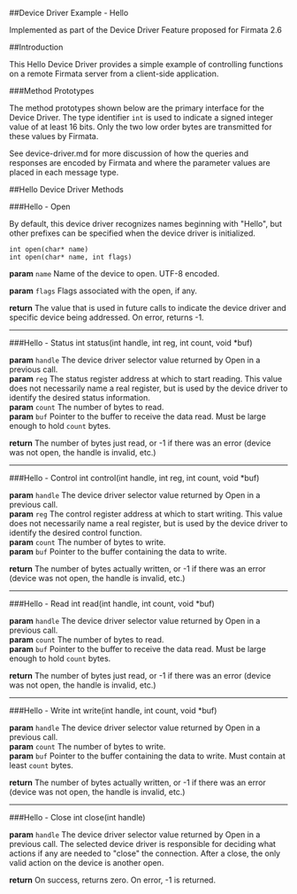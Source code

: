##Device Driver Example - Hello

Implemented as part of the Device Driver Feature proposed for Firmata 2.6

##Introduction

This Hello Device Driver provides a simple example of controlling functions  on a remote Firmata server from a client-side application.


###Method Prototypes

The method prototypes shown below are the primary interface for the Device Driver.  The type identifier `int` is used to indicate a signed integer value of at least 16 bits.  Only the two low order bytes are transmitted for these values by Firmata.

See device-driver.md for more discussion of how the queries and responses are encoded by Firmata and where the parameter values are placed in each message type.

##Hello Device Driver Methods

###Hello - Open

By default, this device driver recognizes names beginning with "Hello", but other prefixes can be specified when the device driver is initialized.

    int open(char* name)
    int open(char* name, int flags)

**param** `name` Name of the device to open.  UTF-8 encoded.  

**param** `flags` Flags associated with the open, if any.

**return** The value that is used in future calls to indicate the device driver and specific device being addressed.  On error, returns -1.

---
###Hello - Status
	int status(int handle, int reg, int count, void *buf)

**param** `handle` The device driver selector value returned by Open in a previous call.  
**param** `reg` The status register address at which to start reading.  This value does not necessarily name a real register, but is used by the device driver to identify the desired status information.  
**param** `count` The number of bytes to read.  
**param** `buf` Pointer to the buffer to receive the data read.  Must be large enough to hold `count` bytes.  

**return** The number of bytes just read, or -1 if there was an error (device was 
not open, the handle is invalid, etc.)

---
###Hello - Control
	int control(int handle, int reg, int count, void *buf)

**param** `handle` The device driver selector value returned by Open in a previous call.  
**param** `reg` The control register address at which to start writing.   This value does not necessarily name a real register, but is used by the device driver to identify the desired control function.  
**param** `count` The number of bytes to write.  
**param** `buf` Pointer to the buffer containing the data to write.  

**return** The number of bytes actually written, or -1 if there was an error (device was not open, the handle is invalid, etc.)


---
###Hello - Read
	int read(int handle, int count, void *buf)

**param** `handle` The device driver selector value returned by Open in a previous call.  
**param** `count` The number of bytes to read.  
**param** `buf` Pointer to the buffer to receive the data read.  Must be large enough to hold `count` bytes.  

**return** The number of bytes just read, or -1 if there was an error (device was 
not open, the handle is invalid, etc.)



---
###Hello - Write
	int write(int handle, int count, void *buf)

**param** `handle` The device driver selector value returned by Open in a previous
call.  
**param** `count` The number of bytes to write.  
**param** `buf` Pointer to the buffer containing the data to write.  Must contain at least `count` bytes.  

**return** The number of bytes actually written, or -1 if there was an error (device was not open, the handle is invalid, etc.)


---
###Hello - Close
	int close(int handle)

**param** `handle` The device driver selector value returned by Open in a previous
call.  The selected device driver is responsible for deciding what actions if any are needed to "close" the connection.  After a close, the only valid action on the device is another open.

**return** On success, returns zero. On error, -1 is returned.

